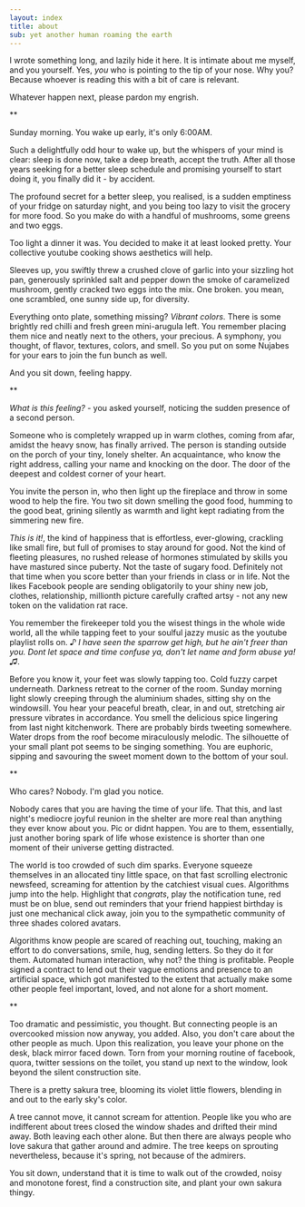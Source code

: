 ```yaml
---
layout: index
title: about
sub: yet another human roaming the earth
---
```


I wrote something long, and lazily hide it here. It is intimate about me myself, and you yourself. Yes, *you* who is pointing to the tip of your nose. Why you? Because whoever is reading this with a bit of care is relevant.

Whatever happen next, please pardon my engrish.

**

Sunday morning. You wake up early, it's only 6:00AM. 

Such a delightfully odd hour to wake up, but the whispers of your mind is clear: sleep is done now, take a deep breath, accept the truth. After all those years seeking for a better sleep schedule and promising yourself to start doing it, you finally did it - by accident.

The profound secret for a better sleep, you realised, is a sudden emptiness of your fridge on saturday night, and you being too lazy to visit the grocery for more food. So you make do with a handful of mushrooms, some greens and two eggs. 

Too light a dinner it was. You decided to make it at least looked pretty. Your collective youtube cooking shows aesthetics will help.

Sleeves up, you swiftly threw a crushed clove of garlic into your sizzling hot pan, generously sprinkled salt and pepper down the smoke of caramelized mushroom, gently cracked two eggs into the mix. One broken. you mean, one scrambled, one sunny side up, for diversity.

Everything onto plate, something missing? *Vibrant colors*. There is some brightly red chilli and fresh green mini-arugula left. You remember placing them nice and neatly next to the others, your precious. A symphony, you thought, of flavor, textures, colors, and smell. So you put on some Nujabes for your ears to join the fun bunch as well.

And you sit down, feeling happy. 

**

*What is this feeling?* - you asked yourself, noticing the sudden presence of a second person.

Someone who is completely wrapped up in warm clothes, coming from afar, amidst the heavy snow, has finally arrived. The person is standing outside on the porch of your tiny, lonely shelter. An acquaintance, who know the right address, calling your name and knocking on the door. The door of the deepest and coldest corner of your heart.

You invite the person in, who then light up the fireplace and throw in some wood to help the fire. You two sit down smelling the good food, humming to the good beat, grining silently as warmth and light kept radiating from the simmering new fire.

*This is it!*, the kind of happiness that is effortless, ever-glowing, crackling like small fire, but full of promises to stay around for good. Not the kind of fleeting pleasures, no rushed release of hormones stimulated by skills you have mast*u*red since puberty. Not the taste of sugary food. Definitely not that time when you score better than your friends in class or in life. Not the likes Facebook people are sending obligatorily to your shiny new job, clothes, relationship, millionth picture carefully crafted artsy - not any new token on the validation rat race.

You remember the firekeeper told you the wisest things in the whole wide world, all the while tapping feet to your soulful jazzy music as the youtube playlist rolls on. *♪ I have seen the sparrow get high, but he ain't freer than you. Dont let space and time confuse ya, don't let name and form abuse ya!♫*.

Before you know it, your feet was slowly tapping too. Cold fuzzy carpet underneath. Darkness retreat to the corner of the room. Sunday morning light slowly creeping through the aluminium shades, sitting shy on the windowsill. You hear your peaceful breath, clear, in and out, stretching air pressure vibrates in accordance. You smell the delicious spice lingering from last night kitchenwork. There are probably birds tweeting somewhere. Water drops from the roof become miraculously melodic. The silhouette of your small plant pot seems to be singing something. You are euphoric, sipping and savouring the sweet moment down to the bottom of your soul.

**

Who cares? Nobody. I'm glad you notice.

Nobody cares that you are having the time of your life. That this, and last night's mediocre joyful reunion in the shelter are more real than anything they ever know about you. Pic or didnt happen. You are to them, essentially, just another boring spark of life whose existence is shorter than one moment of their universe getting distracted. 

The world is too crowded of such dim sparks. Everyone squeeze themselves in an allocated tiny little space, on that fast scrolling electronic newsfeed, screaming for attention by the catchiest visual cues. Algorithms jump into the help. Highlight that *congrats*, play the notification tune, red must be on blue, send out reminders that your friend happiest birthday is just one mechanical click away, join you to the sympathetic community of three shades colored avatars. 

Algorithms know people are scared of reaching out, touching, making an effort to do conversations, smile, hug, sending letters. So they do it for them. Automated human interaction, why not? the thing is profitable. People signed a contract to lend out their vague emotions and presence to an artificial space, which got manifested to the extent that actually make some other people feel important, loved, and not alone for a short moment.


**

Too dramatic and pessimistic, you thought. But connecting people is an overcooked mission now anyway, you added. Also, you don't care about the other people as much. Upon this realization, you leave your phone on the desk, black mirror faced down. Torn from your morning routine of facebook, quora, twitter sessions on the toilet, you stand up next to the window, look beyond the silent construction site.

There is a pretty sakura tree, blooming its violet little flowers, blending in and out to the early sky's color. 

A tree cannot move, it cannot scream for attention. People like you who are indifferent about trees closed the window shades and drifted their mind away. Both leaving each other alone. But then there are always people who love sakura that gather around and admire. The tree keeps on sprouting nevertheless, because it's spring, not because of the admirers. 

You sit down, understand that it is time to walk out of the crowded, noisy and monotone forest, find a construction site, and plant your own sakura thingy.





<p>&nbsp;</p><p></p>
<p>&nbsp;</p><p></p>
<p>&nbsp;</p><p></p>
<p>&nbsp;</p><p></p>
<p>&nbsp;</p><p></p>
<p>&nbsp;</p><p></p>
<p>&nbsp;</p><p></p>
<p>&nbsp;</p><p></p>
<p>&nbsp;</p><p></p>
<p>&nbsp;</p><p></p>
<p>&nbsp;</p><p></p>
<p>&nbsp;</p><p></p>
<p>&nbsp;</p><p></p>
<p>&nbsp;</p><p></p>
<p>&nbsp;</p><p></p>
<p>&nbsp;</p><p></p>
<p>&nbsp;</p><p></p>